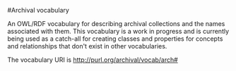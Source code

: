 #Archival vocabulary

An OWL/RDF vocabulary for describing archival collections and the names associated with them.  This vocabulary is a work in progress and is currently being used as a catch-all for creating classes and properties for concepts and relationships that don't exist in other vocabularies.

The vocabulary URI is http://purl.org/archival/vocab/arch#


